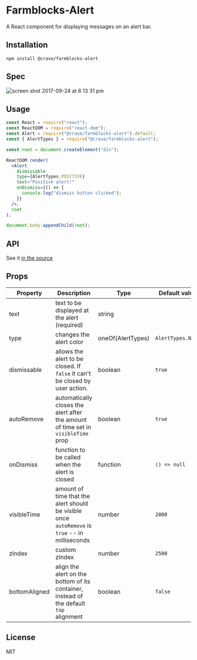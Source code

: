 # Farmblocks-Alert

A React component for displaying messages on an alert bar.

## Installation

```
npm install @crave/farmblocks-alert
```

## Spec

![screen shot 2017-09-24 at 6 13 31 pm](https://user-images.githubusercontent.com/7760/30786905-30965154-a154-11e7-9659-bf78d3773068.png)

## Usage

```jsx
const React = require("react");
const ReactDOM = require("react-dom");
const Alert = require("@crave/farmblocks-alert").default;
const { AlertTypes } = require("@crave/farmblocks-alert");

const root = document.createElement("div");

ReactDOM.render(
  <Alert
    dismissable
    type={AlertTypes.POSITIVE}
    text="Positive alert!"
    onDismiss={() => {
      console.log("dismiss button clicked");
    }}
  />,
  root
);

document.body.appendChild(root);
```

## API

See it [in the source](https://github.com/CraveFood/farmblocks/blob/master/packages/alert/src/Alert.js#L24-L35)

## Props

| Property      | Description                                                                                    | Type              | Default value     |
| ------------- | ---------------------------------------------------------------------------------------------- | ----------------- | ----------------- |
| text          | text to be displayed at the alert (required)                                                   | string            |
| type          | changes the alert color                                                                        | oneOf(AlertTypes) | `AlertTypes.NEWS` |
| dismissable   | allows the alert to be closed. If `false` it can't be closed by user action.                   | boolean           | `true`            |
| autoRemove    | automatically closes the alert after the amount of time set in `visibleTime` prop              | boolean           | `true`            |
| onDismiss     | function to be called when the alert is closed                                                 | function          | `() => null`      |
| visibleTime   | amount of time that the alert should be visible once `autoRemove` is `true` -- in milliseconds | number            | `2000`            |
| zIndex        | custom zIndex                                                                                  | number            | `2500`            |
| bottomAligned | align the alert on the bottom of its container, instead of the default `top` alignment         | boolean           | `false`           |

## License

MIT
